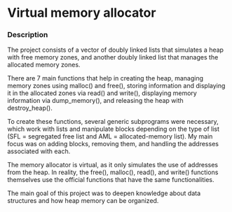 # Virtual memory allocator

### Description

  The project consists of a vector of doubly linked lists that simulates a heap with free memory zones, and another doubly linked list that manages the allocated memory zones.

There are 7 main functions that help in creating the heap, managing memory zones using malloc() and free(), storing information and displaying it in the allocated zones via read() and write(), displaying memory information via dump_memory(), and releasing the heap with destroy_heap().

To create these functions, several generic subprograms were necessary, which work with lists and manipulate blocks depending on the type of list (SFL = segregated free list and AML = allocated-memory list). My main focus was on adding blocks, removing them, and handling the addresses associated with each.

The memory allocator is virtual, as it only simulates the use of addresses from the heap. In reality, the free(), malloc(), read(), and write() functions themselves use the official functions that have the same functionalities.

The main goal of this project was to deepen knowledge about data structures and how heap memory can be organized.

